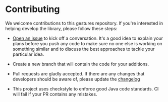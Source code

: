 # Contributing

We welcome contributions to this gestures repository. If you're interested in helping develop the library, please follow these steps:

- [Open an issue](https://github.com/maplibre/maplibre-gestures-android/issues/new) to kick off a conversation. It's a good idea to explain your plans before you push any code to make sure no one else is working on something similar and to discuss the best approaches to tackle your particular idea.

- Create a new branch that will contain the code for your additions.

- Pull requests are gladly accepted. If there are any changes that developers should be aware of, please update the [changelog](CHANGELOG.md)

- This project uses checkstyle to enforce good Java code standards. CI will fail if your PR contains any mistakes. 
